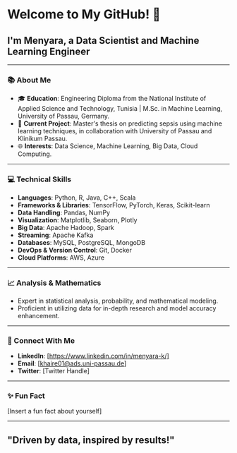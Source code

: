 # Welcome to My GitHub! 👋

## I'm Menyara, a Data Scientist and Machine Learning Engineer

---

### 📚 About Me
- 🎓 **Education**: Engineering Diploma from the National Institute of Applied Science and Technology, Tunisia | M.Sc. in Machine Learning, University of Passau, Germany.
- 🏥 **Current Project**: Master's thesis on predicting sepsis using machine learning techniques, in collaboration with University of Passau and Klinikum Passau.
- 🌐 **Interests**: Data Science, Machine Learning, Big Data, Cloud Computing.

---

### 💻 Technical Skills
- **Languages**: Python, R, Java, C++, Scala
- **Frameworks & Libraries**: TensorFlow, PyTorch, Keras, Scikit-learn
- **Data Handling**: Pandas, NumPy
- **Visualization**: Matplotlib, Seaborn, Plotly
- **Big Data**: Apache Hadoop, Spark
- **Streaming**: Apache Kafka
- **Databases**: MySQL, PostgreSQL, MongoDB
- **DevOps & Version Control**: Git, Docker
- **Cloud Platforms**: AWS, Azure


---

### 📈 Analysis & Mathematics
- Expert in statistical analysis, probability, and mathematical modeling.
- Proficient in utilizing data for in-depth research and model accuracy enhancement.

---

### 🤝 Connect With Me
- **LinkedIn**: [https://www.linkedin.com/in/menyara-k/]
- **Email**: [khaire01@ads.uni-passau.de]
- **Twitter**: [Twitter Handle]

---

### ✨ Fun Fact
[Insert a fun fact about yourself]

---

## "Driven by data, inspired by results!"
